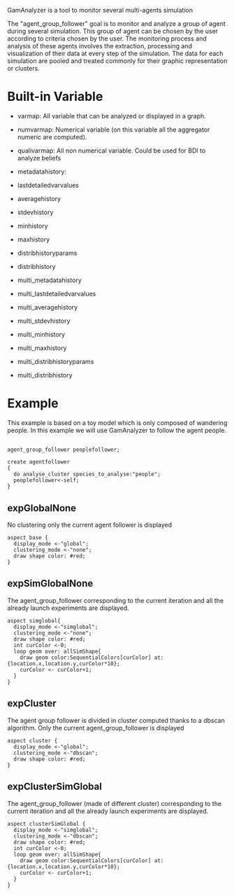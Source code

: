 GamAnalyzer is a tool to monitor several multi-agents simulation

The "agent_group_follower" goal is to monitor and analyze a group of agent during several simulation. This group of agent can be chosen by the user according to criteria chosen by the user. The monitoring process and analysis of these agents involves the extraction, processing and visualization of their data at every step of the simulation.  The data for each simulation are pooled and treated commonly for their graphic representation or clusters.

# Built-in Variable




* varmap: All variable that can be analyzed or displayed in a graph.
* numvarmap: Numerical variable (on this variable all the aggregator numeric are computed). 
* qualivarmap: All non numerical variable. Could be used for BDI to analyze beliefs
* metadatahistory: 
* lastdetailedvarvalues		
* averagehistory
* stdevhistory
* minhistory
* maxhistory
* distribhistoryparams
* distribhistory

* multi_metadatahistory
* multi_lastdetailedvarvalues	
* multi_averagehistory
* multi_stdevhistory
* multi_minhistory
* multi_maxhistory
* multi_distribhistoryparams
* multi_distribhistory

# Example 

This example is based on a toy model which is only composed of wandering people. In this example we will use GamAnalyzer to follow the agent people. 

## 
```
agent_group_follower peoplefollower;
```
```
create agentfollower 
{
  do analyse_cluster species_to_analyse:"people";
  peoplefollower<-self;
}
```

## expGlobalNone
No clustering only the current agent follower is displayed
```
aspect base {
  display_mode <-"global";
  clustering_mode <-"none";
  draw shape color: #red;
}
```

## expSimGlobalNone 
The agent_group_follower corresponding to the current iteration and all the already launch experiments are displayed. 
```
aspect simglobal{
  display_mode <-"simglobal";
  clustering_mode <-"none";
  draw shape color: #red;
  int curColor <-0;
  loop geom over: allSimShape{
    draw geom color:SequentialColors[curColor] at:{location.x,location.y,curColor*10};
    curColor <- curColor+1;
  }
}
```
## expCluster
The agent group follower is divided in cluster computed thanks to a dbscan algorithm. Only the current agent_group_follower is displayed
```
aspect cluster {
  display_mode <-"global";
  clustering_mode <-"dbscan";
  draw shape color: #red;
}
```
## expClusterSimGlobal
The agent_group_follower (made of different cluster) corresponding to the current iteration and all the already launch experiments are displayed. 

```
aspect clusterSimGlobal {
  display_mode <-"simglobal";
  clustering_mode <-"dbscan";
  draw shape color: #red;
  int curColor <-0;
  loop geom over: allSimShape{
    draw geom color:SequentialColors[curColor] at:{location.x,location.y,curColor*10};
    curColor <- curColor+1;
  } 
}
```
